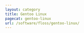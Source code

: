 ```yaml
---
layout: category
title: Gentoo Linux
pagecat: gentoo-linux
url: /software/floss/gentoo-linux/
---
```

